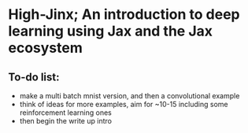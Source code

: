 # High-Jinx; An introduction to deep learning using Jax and the Jax ecosystem

## To-do list:
* make a multi batch mnist version, and then a convolutional example
* think of ideas for more examples, aim for  ~10-15 including some reinforcement learning ones
* then begin the write up intro 
